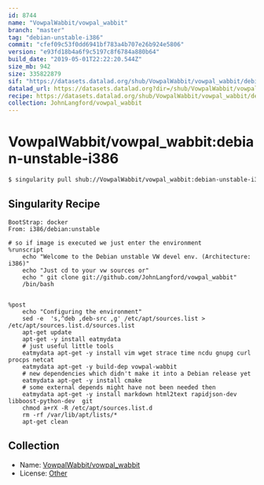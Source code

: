 ```yaml
---
id: 8744
name: "VowpalWabbit/vowpal_wabbit"
branch: "master"
tag: "debian-unstable-i386"
commit: "cfef09c53f0dd6941bf783a4b707e26b924e5806"
version: "e93fd18b4a6f9c5197c8f6784a880b64"
build_date: "2019-05-01T22:22:20.544Z"
size_mb: 942
size: 335822879
sif: "https://datasets.datalad.org/shub/VowpalWabbit/vowpal_wabbit/debian-unstable-i386/2019-05-01-cfef09c5-e93fd18b/e93fd18b4a6f9c5197c8f6784a880b64.simg"
datalad_url: https://datasets.datalad.org?dir=/shub/VowpalWabbit/vowpal_wabbit/debian-unstable-i386/2019-05-01-cfef09c5-e93fd18b/
recipe: https://datasets.datalad.org/shub/VowpalWabbit/vowpal_wabbit/debian-unstable-i386/2019-05-01-cfef09c5-e93fd18b/Singularity
collection: JohnLangford/vowpal_wabbit
---
```


# VowpalWabbit/vowpal_wabbit:debian-unstable-i386

```bash
$ singularity pull shub://VowpalWabbit/vowpal_wabbit:debian-unstable-i386
```

## Singularity Recipe

```singularity
BootStrap: docker
From: i386/debian:unstable

# so if image is executed we just enter the environment
%runscript
    echo "Welcome to the Debian unstable VW devel env. (Architecture: i386)"
    echo "Just cd to your vw sources or"
    echo " git clone git://github.com/JohnLangford/vowpal_wabbit"
    /bin/bash


%post
    echo "Configuring the environment"
    sed -e  's,^deb ,deb-src ,g' /etc/apt/sources.list > /etc/apt/sources.list.d/sources.list
    apt-get update
    apt-get -y install eatmydata
    # just useful little tools
    eatmydata apt-get -y install vim wget strace time ncdu gnupg curl procps netcat
    eatmydata apt-get -y build-dep vowpal-wabbit
    # new dependencies which didn't make it into a Debian release yet
    eatmydata apt-get -y install cmake
    # some external depends might have not been needed then
    eatmydata apt-get -y install markdown html2text rapidjson-dev libboost-python-dev  git
    chmod a+rX -R /etc/apt/sources.list.d
    rm -rf /var/lib/apt/lists/*
    apt-get clean
```

## Collection

 - Name: [VowpalWabbit/vowpal_wabbit](https://github.com/VowpalWabbit/vowpal_wabbit)
 - License: [Other](None)

